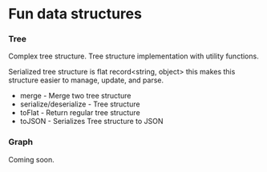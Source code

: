 # Fun data structures

### Tree

Complex tree structure.
Tree structure implementation with utility functions.

Serialized tree structure is flat record<string, object> this makes this structure easier to manage, update, and parse.

- merge - Merge two tree structure
- serialize/deserialize - Tree structure
- toFlat - Return regular tree structure
- toJSON - Serializes Tree structure to JSON

### Graph

Coming soon.